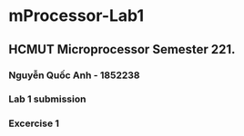 # mProcessor-Lab1
## HCMUT Microprocessor Semester 221.
### Nguyễn Quốc Anh - 1852238
### Lab 1 submission
### **Excercise 1**
